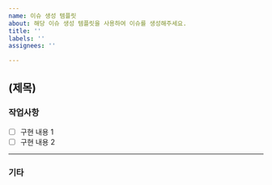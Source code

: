 ```yaml
---
name: 이슈 생성 템플릿
about: 해당 이슈 생성 템플릿을 사용하여 이슈를 생성해주세요.
title: ''
labels: ''
assignees: ''

---
```


## (제목)
### 작업사항
- [ ] 구현 내용 1
- [ ] 구현 내용 2
---
### 기타
